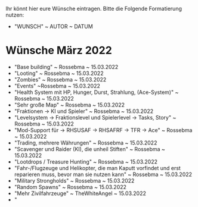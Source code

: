 Ihr könnt hier eure Wünsche eintragen. Bitte die Folgende Formatierung nutzen:

- "WUNSCH" ~ AUTOR ~ DATUM

<h1>Wünsche März 2022</h1>

- "Base building" ~ Rossebma ~ 15.03.2022
- "Looting" ~ Rossebma ~ 15.03.2022
- "Zombies" ~ Rossebma ~ 15.03.2022
- "Events" ~Rossebma ~ 15.03.2022
- "Health System mit HP, Hunger, Durst, Strahlung, (Ace-System)" ~ Rossebma ~ 15.03.2022
- "Sehr große Map" ~ Rossebma ~ 15.03.2022
- "Fraktionen -> KI und Spieler" ~ Rossebma ~ 15.03.2022
- "Levelsystem -> Fraktionslevel und Spielerlevel
               -> Tasks, Story" ~ Rossebma ~ 15.03.2022
- "Mod-Support für -> RHSUSAF
                   -> RHSAFRF
                   -> TFR
                   -> Ace" ~ Rossebma ~ 15.03.2022
- "Trading, mehrere Währungen" ~ Rossebma ~ 15.03.2022
- "Scavenger und Raider (KI), die unheil Stiften" ~ Rossebma ~ 15.03.2022
- "Lootdrops / Treasure Hunting" ~ Rossebma ~ 15.03.2022
- "Fahr-/Flugzeuge und Helikopter, die man Kaputt vorfindet und erst reparieren muss, bevor man sie nutzen kann" ~ Rossebma ~ 15.03.2022
- "Military Strongholds" ~ Rossebma ~ 15.03.2022
- "Random Spawns" ~ Rossebma ~ 15.03.2022
- "Mehr Zivilfahrzeuge" ~ TheWhiteAngel ~ 15.03.2022
- "
